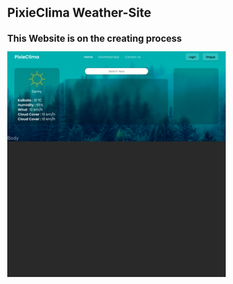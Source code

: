 # PixieClima Weather-Site
## This Website is on the creating process

![Weather site template 1](Images/PixieProgressImage2.png)
